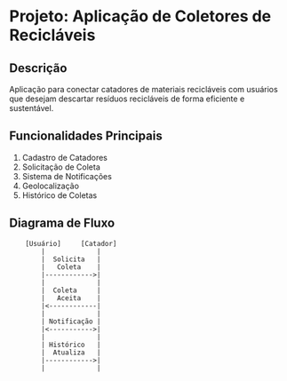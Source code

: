 # Projeto: Aplicação de Coletores de Recicláveis

## Descrição
Aplicação para conectar catadores de materiais recicláveis com usuários que desejam descartar resíduos recicláveis de forma eficiente e sustentável.

## Funcionalidades Principais

1. Cadastro de Catadores
2. Solicitação de Coleta
3. Sistema de Notificações
4. Geolocalização
5. Histórico de Coletas

## Diagrama de Fluxo

```plaintext
    [Usuário]     [Catador]
        |             |
        |  Solicita   |
        |   Coleta    |
        |------------>|
        |             |
        |  Coleta     |
        |   Aceita    |
        |<------------|
        |             |
        | Notificação |
        |<----------->|
        |             |
        | Histórico   |
        |  Atualiza   |
        |------------>|
        |             |
